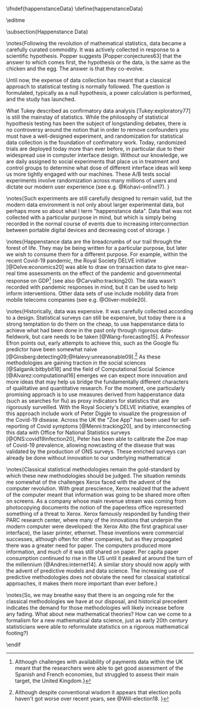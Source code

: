 \ifndef{happenstanceData}
\define{happenstanceData}

\editme

\subsection{Happenstance Data}

\notes{Following the revolution of mathematical statistics, data
became a carefully curated commodity. It was actively collected in
response to a scientific hypothesis. Popper suggests [Popper:conjectures63] that the answer to which comes first, the hypothesis or the data, is the same as the chicken and the egg. The answer is that they co-evolve. 

Until now, the expense of data collection has meant that a classical approach to statistical testing is normally followed. The question is formulated, typically as a null hypothesis, a power calculation is performed, and the study has launched. 

What Tukey described as confirmatory data analysis [Tukey:exploratory77] is still the mainstay of statistics. While the philosophy of statistical hypothesis testing has been the subject of longstanding debates, there is no controversy around the notion that in order to remove confounders you must have a well-designed experiment, and randomization for statistical data collection is the foundation of confimatory work. Today, randomized trials are deployed today more than ever
before, in particular due to their widespread use in computer interface design. Without our knowledge, we are daily assigned to social experiments that place us in treatment and control groups to determine what dose of different interface ideas will keep us more tightly engaged with our machines. These A/B tests social experiments involve randomization
across many millions of users and dictate our modern user experience (see e.g. @Kohavi-online17). }

\notes{Such experiments are still carefully designed to remain valid,
but the modern data environment is not only about larger experimental
data, but perhaps more so about what I term "happenstance data". Data
that was not collected with a particular purpose in mind, but which is
simply being recorded in the normal course of events due to increasing
interconnection between portable digital devices and decreasing cost
of storage. }

\notes{Happenstance data are the breadcrumbs of our trail through the
forest of life. They may be being written for a particular purpose,
but later we wish to consume them for a different purpose. For
example, within the recent Covid-19 pandemic, the Royal Society DELVE
initiative [@Delve:economics20] was able to draw on transaction data
to give near-real time assessments on the effect of the pandemic and governmental response on GDP[^payments] (see also
@Carvalho:tracking20). The data wasn't recorded with pandemic responses in mind, but it can be used to help inform interventions. Other data sets of use include mobility data from mobile telecoms companies (see e.g. @Oliver-mobile20).

[^payments]: Although challenges with availability of payments data
    within the UK meant that the researchers were able to get good
    assessment of the Spanish and French economies, but struggled to
    assess their main target, the United Kingdom.}

\notes{Historically, data was expensive. It was carefully collected
according to a design. Statistical surveys can still be expensive, but
today there is a strong temptation to do them on the cheap, to use
happenstance data to achieve what had been done in the past only
through rigorous data-fieldwork, but care needs to be taken [@Wang-forecasting15]. A Professor Efron points out, early
attempts to achieve this, such as the Google flu predictor have been
somewhat naive [@Ginsberg:detecting09;@Halevy:unreasonable09].[^elections] As
these methodologies are gaining traction in the social sciences
[@Salganik:bitbybit18] and the field of Computational Social Science
[@Alvarez:computational16] emerges we can expect more innovation and
more ideas that may help us bridge the fundamentally different
characters of qualitative and quantitative research. For the moment,
one particularly promising approach is to use measures derived from
happenstance data (such as searches for flu) as proxy indicators for
statistics that are rigorously surveilled. With the Royal Society's
DELVE initiative, examples of this approach include work of Peter
Diggle to visualize the progression of the Covid-19 disease. Across
the UK the "Zoe App" has been used for self-reporting of Covid
symptoms [@Menni:tracking20], and by interconnecting this data with
Office for National Statistics surveys [@ONS:covid19infection20],
Peter has been able to calibrate the Zoe map of Covid-19 prevalence,
allowing nowcasting of the disease that was validated by the
production of ONS surveys. These enriched surveys can already be done
without innovation to our underlying mathematical 

[^elections]: Although despite conventional wisdom it appears that election polls haven't got worse over recent years, see @Will-election18. 
}

\notes{Classical statistical methodologies remain the gold-standard by
which these new methodologies should be judged. The situation reminds
me somewhat of the challenges Xerox faced with the advent of the
computer revolution. With great prescience, Xerox realized that the
advent of the computer meant that information was going to be shared
more often on screens. As a company whose main revenue stream was
coming from photocopying documents the notion of the paperless office
represented something of a threat to Xerox. Xerox famously responded
by funding their PARC research center, where many of the innovations
that underpin the modern computer were developed: the Xerox Alto (the
first graphical user interface), the laser printer, ethernet. These
inventions were commercial successes, although often for other
companies, but as they propagated there was a greater need for
paper. The computers produced more information, and much of it was
still shared on paper. Per capita paper consumption continued to rise
in the US until it peaked at around the turn of the millennium
[@Andres:internet14]. A similar story should now apply with the
advent of predictive models and data science. The increasing use of
predictive methodologies does not obviate the need for classical
statistical approaches, it makes them more important than ever
before.}

\notes{So, we may breathe easy that there is an ongoing role for the
classical methodologies we have at our disposal, and historical
precedent indicates the demand for those methodologies will likely
increase before any fading. What about new mathematical theories? How
can we come to a formalism for a new mathematical data science, just
as early 20th century statisticians were able to reformulate
statistics on a rigorous mathematical footing?}

\endif

